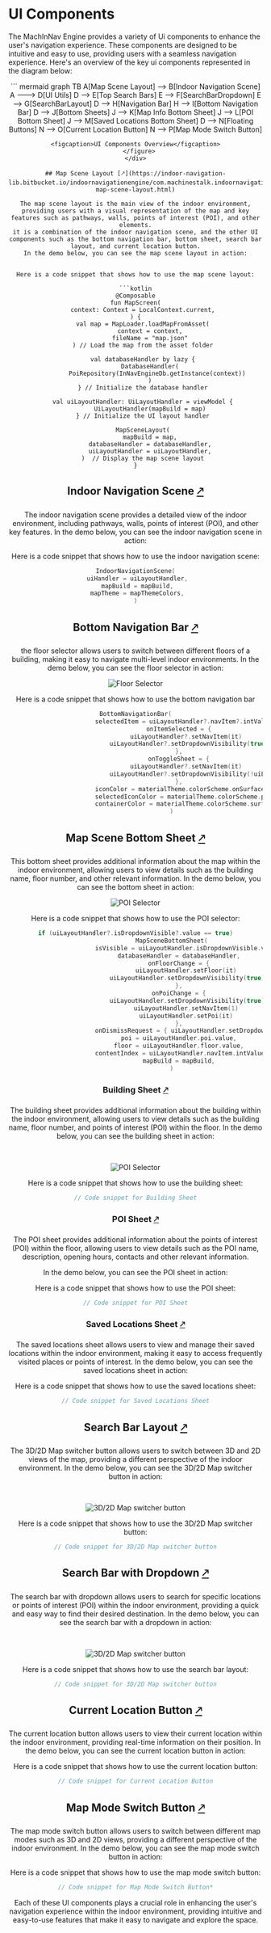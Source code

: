 # UI Components

The MachInNav Engine provides a variety of Ui components to enhance the user's navigation experience. These components are designed to be intuitive and easy to use, providing users with a seamless navigation experience.
Here's an overview of the key ui components represented in the diagram below:
<br>

<div style="text-align: center;">
  <figure style="width: 100%; margin: auto;">
``` mermaid
graph TB
    A[Map Scene Layout] --> B[Indoor Navigation Scene]
    A ---> D[UI Utils]
    D --> E[Top Search Bars]
    E --> F[SearchBarDropdown]
    E --> G[SearchBarLayout]
    D --> H[Navigation Bar]
    H --> I[Bottom Navigation Bar]
    D --> J[Bottom Sheets]
    J --> K[Map Info Bottom Sheet]
    J --> L[POI Bottom Sheet]
    J --> M[Saved Locations Bottom Sheet]
    D --> N[Floating Buttons]
    N --> O[Current Location Button]
    N --> P[Map Mode Switch Button]
    
```
<figcaption>UI Components Overview</figcaption>
  </figure>
</div>

## Map Scene Layout [🡕](https://indoor-navigation-lib.bitbucket.io/indoornavigationengine/com.machinestalk.indoornavigationengine.ui/-map-scene-layout.html)

The map scene layout is the main view of the indoor environment, providing users with a visual representation of the map and key features such as pathways, walls, points of interest (POI), and other elements.
it is a combination of the indoor navigation scene, and the other UI components such as the bottom navigation bar, bottom sheet, search bar layout, and current location button.
In the demo below, you can see the map scene layout in action:


Here is a code snippet that shows how to use the map scene layout:

```kotlin
@Composable
fun MapScreen(
    context: Context = LocalContext.current,
) {
    val map = MapLoader.loadMapFromAsset(
        context = context,
        fileName = "map.json"
    ) // Load the map from the asset folder

    val databaseHandler by lazy {
        DatabaseHandler(
            PoiRepository(InNavEngineDb.getInstance(context))
        )
    } // Initialize the database handler

    val uiLayoutHandler: UiLayoutHandler = viewModel {
        UiLayoutHandler(mapBuild = map)
    } // Initialize the UI layout handler

    MapSceneLayout(
        mapBuild = map,
        databaseHandler = databaseHandler,
        uiLayoutHandler = uiLayoutHandler,
    )  // Display the map scene layout
}
```

## Indoor Navigation Scene [🡕](https://indoor-navigation-lib.bitbucket.io/indoornavigationengine/com.machinestalk.indoornavigationengine.ui/-indoor-navigation-scene.html)
The indoor navigation scene provides a detailed view of the indoor environment, including pathways, walls, points of interest (POI), and other key features.
In the demo below, you can see the indoor navigation scene in action:


Here is a code snippet that shows how to use the indoor navigation scene:

```kotlin
IndoorNavigationScene(
 uiHandler = uiLayoutHandler,
 mapBuild = mapBuild,
 mapTheme = mapThemeColors,
)
```

## Bottom Navigation Bar [🡕](https://indoor-navigation-lib.bitbucket.io/indoornavigationengine/com.machinestalk.indoornavigationengine.ui/-bottom-navigation-bar.html)
the floor selector allows users to switch between different floors of a building,
making it easy to navigate multi-level indoor environments.
In the demo below, you can see the floor selector in action:
<br>
<p align="center">
  <img src="https://github.com/KvRae/MachInNav-Engine-Docs/assets/58667227/282d63e2-2379-4400-bf54-bf3805554295" alt="Floor Selector"/>
</p>

Here is a code snippet that shows how to use the bottom navigation bar

```kotlin
BottomNavigationBar(
                        selectedItem = uiLayoutHandler?.navItem?.intValue ?: 0,
                        onItemSelected = {
                            uiLayoutHandler?.setNavItem(it)
                            uiLayoutHandler?.setDropdownVisibility(true)
                        },
                        onToggleSheet = {
                            uiLayoutHandler?.setNavItem(it)
                            uiLayoutHandler?.setDropdownVisibility(!uiLayoutHandler.isDropdownVisible.value)
                        },
                        iconColor = materialTheme.colorScheme.onSurface,
                        selectedIconColor = materialTheme.colorScheme.primary,
                        containerColor = materialTheme.colorScheme.surfaceContainer,
                    )
```


## Map Scene Bottom Sheet [🡕](https://indoor-navigation-lib.bitbucket.io/indoornavigationengine/com.machinestalk.indoornavigationengine.ui/-map-scene-bottom-sheet.html)
This bottom sheet provides additional information about the map within the indoor environment, allowing users to view details such as the building name, floor number, and other relevant information.
In the demo below, you can see the bottom sheet in action:
<br>
<p align="center">
  <img src="https://github.com/KvRae/MachInNav-Engine-Docs/assets/58667227/24492e3e-8950-4959-ad7b-0536cfc27605" alt="POI Selector"/>
</p>

Here is a code snippet that shows how to use the POI selector:

```kotlin
if (uiLayoutHandler?.isDropdownVisible?.value == true)
                    MapSceneBottomSheet(
                        isVisible = uiLayoutHandler.isDropdownVisible.value,
                        databaseHandler = databaseHandler,
                        onFloorChange = {
                            uiLayoutHandler.setFloor(it)
                            uiLayoutHandler.setDropdownVisibility(true)
                        },
                        onPoiChange = {
                            uiLayoutHandler.setDropdownVisibility(true)
                            uiLayoutHandler.setNavItem(1)
                            uiLayoutHandler.setPoi(it)
                        },
                        onDismissRequest = { uiLayoutHandler.setDropdownVisibility(false) },
                        poi = uiLayoutHandler.poi.value,
                        floor = uiLayoutHandler.floor.value,
                        contentIndex = uiLayoutHandler.navItem.intValue ,
                        mapBuild = mapBuild,
                    )
```

### Building Sheet [🡕](https://indoor-navigation-lib.bitbucket.io/indoornavigationengine/com.machinestalk.indoornavigationengine.ui/-map-scene-bottom-sheet.html)
The building sheet provides additional information about the building within the indoor environment, allowing users to view details such as the building name, floor number, and points of interest (POI) within the floor.
In the demo below, you can see the building sheet in action:

<br>
<p align="center">
  <img src="https://github.com/KvRae/MachInNav-Engine-Docs/assets/58667227/37bca2d0-2bdd-4b69-a549-d7296f38ccfd" alt="POI Selector"/>
</p>


Here is a code snippet that shows how to use the building sheet:
```kotlin
// Code snippet for Building Sheet
```

### POI Sheet [🡕](https://indoor-navigation-lib.bitbucket.io/indoornavigationengine/com.machinestalk.indoornavigationengine.ui/-poi-details-sheet-content.html)
The POI sheet provides additional information about the points of interest (POI) within the floor,
allowing users to view details such as the POI name, description, opening hours, contacts and other relevant information.

In the demo below, you can see the POI sheet in action:

Here is a code snippet that shows how to use the POI sheet:

```kotlin
// Code snippet for POI Sheet
```

### Saved Locations Sheet [🡕](https://indoor-navigation-lib.bitbucket.io/indoornavigationengine/com.machinestalk.indoornavigationengine.ui/-saved-loc-sheet-content.html)
The saved locations sheet allows users to view and manage their saved locations within the indoor environment, making it easy to access frequently visited places or points of interest.
In the demo below, you can see the saved locations sheet in action:

Here is a code snippet that shows how to use the saved locations sheet:

```kotlin
// Code snippet for Saved Locations Sheet
```

## Search Bar Layout [🡕](https://indoor-navigation-lib.bitbucket.io/indoornavigationengine/com.machinestalk.indoornavigationengine.ui/-search-bar-layout.html)
The 3D/2D Map switcher button allows users to switch between 3D and 2D views of the map, providing a different perspective of the indoor environment.
In the demo below, you can see the 3D/2D Map switcher button in action:


<br>
<p align="center">
  <img src="https://github.com/KvRae/MachInNav-Engine-Docs/assets/58667227/cfc06d87-c2e9-4183-b1e8-ca2ab43a0e18" alt="3D/2D Map switcher button"/>
</p>

Here is a code snippet that shows how to use the 3D/2D Map switcher button:

```kotlin
// Code snippet for 3D/2D Map switcher button
```

## Search Bar with Dropdown [🡕](https://indoor-navigation-lib.bitbucket.io/indoornavigationengine/com.machinestalk.indoornavigationengine.ui/-top-search-bar.html)
The search bar with dropdown allows users to search for specific locations or points of interest (POI) within the indoor environment, providing a quick and easy way to find their desired destination.
In the demo below, you can see the search bar with a dropdown in action:

<br>
<p align="center">
  <img src=https://github.com/KvRae/MachInNav-Engine-Docs/assets/58667227/7cb8dd28-372b-4899-8946-c4f1e5ec3590" alt="3D/2D Map switcher button"/>
</p>

Here is a code snippet that shows how to use the search bar layout:

```kotlin
// Code snippet for 3D/2D Map switcher button
```

## Current Location Button [🡕](https://indoor-navigation-lib.bitbucket.io/indoornavigationengine/com.machinestalk.indoornavigationengine.ui/-map-localisation-button.html)
The current location button allows users to view their current location within the indoor environment, providing real-time information on their position.
In the demo below, you can see the current location button in action:

Here is a code snippet that shows how to use the current location button:

```kotlin
// Code snippet for Current Location Button
```

## Map Mode Switch Button [🡕](https://indoor-navigation-lib.bitbucket.io/indoornavigationengine/com.machinestalk.indoornavigationengine.ui/-map-mode-switch-button.html)

The map mode switch button allows users to switch between different map modes such as 3D and 2D views, providing a different perspective of the indoor environment.
In the demo below, you can see the map mode switch button in action:
<p align="center">

</p>

Here is a code snippet that shows how to use the map mode switch button:

```kotlin
// Code snippet for Map Mode Switch Button*
```

Each of these UI components plays a crucial role in enhancing the user's navigation experience within the indoor environment,
providing intuitive and easy-to-use features that make it easy to navigate and explore the space.

